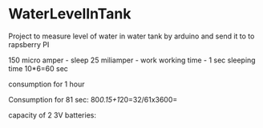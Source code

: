 # WaterLevelInTank
Project to measure level of water in water tank by arduino and send it to to rapsberry PI

150 micro amper - sleep
25 miliamper - work
working time - 1 sec
sleeping time 10*6=60 sec

consumption for 1 hour

Consumption for 81 sec:
80*0.15+1*20=32/61x3600=


capacity of 2 3V batteries:

